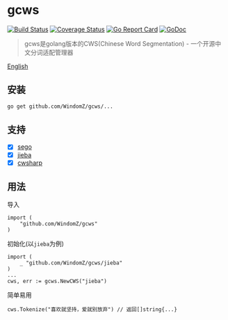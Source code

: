 # gcws

[![Build Status](https://travis-ci.org/WindomZ/gcws.svg?branch=master)](https://travis-ci.org/WindomZ/gcws)
[![Coverage Status](https://coveralls.io/repos/github/WindomZ/gcws/badge.svg?branch=master)](https://coveralls.io/github/WindomZ/gcws?branch=master)
[![Go Report Card](https://goreportcard.com/badge/github.com/WindomZ/gcws)](https://goreportcard.com/report/github.com/WindomZ/gcws)
[![GoDoc](https://godoc.org/github.com/WindomZ/gcws?status.svg)](https://godoc.org/github.com/WindomZ/gcws)

> gcws是golang版本的CWS(Chinese Word Segmentation) - 一个开源中文分词适配管理器

[English](README_en.md)

## 安装
```bash
go get github.com/WindomZ/gcws/...
```

## 支持
- [x] [sego](https://github.com/huichen/sego)
- [x] [jieba](https://github.com/yanyiwu/gojieba)
- [x] [cwsharp](https://github.com/zhengchun/cwsharp-go)

## 用法
导入
```
import (
    "github.com/WindomZ/gcws"
)
```

初始化(以`jieba`为例)
```
import (
    _ "github.com/WindomZ/gcws/jieba"
)
...
cws, err := gcws.NewCWS("jieba")
```

简单易用
```
cws.Tokenize("喜欢就坚持，爱就别放弃") // 返回[]string{...}
```
